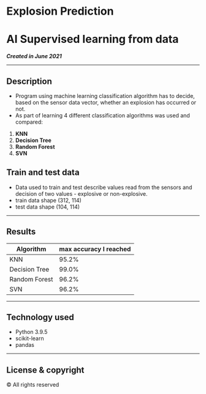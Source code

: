 # Explosion Prediction
# AI Supervised learning from data
***Created in June 2021***

---

## Description
- Program using machine learning classification algorithm has to decide, based on the sensor data vector, whether an explosion has occurred or not.
- As part of learning 4 different classification algorithms was used and compared:

1. **KNN**
2. **Decision Tree**
3. **Random Forest**
4. **SVN**

## Train and test data
- Data used to train and test describe values read from the sensors and decision of two values - explosive or non-explosive.
- train data shape (312, 114)
- test data shape (104, 114)
---

## Results
Algorithm       | max accuracy I reached    |
 -------------- | ------------------------- |
KNN             |           95.2%           |
Decision Tree   |           99.0%           |
Random Forest   |           96.2%           |
SVN             |           96.2%           |

---

## Technology used
+ Python 3.9.5
+ scikit-learn
+ pandas

---

## License & copyright
© All rights reserved
